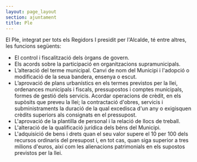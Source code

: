 ```yaml
---
layout: page_layout
section: ajuntament
title: Ple
---
```

El Ple, integrat per tots els Regidors I presidit per l'Alcalde, té entre altres, les funcions següents:

* El control i fiscalització dels òrgans de govern.
* Els acords sobre la participació en organitzacions supramunicipals.
* L’alteració del terme municipal. Canvi de nom del Municipi i l'adopció o modificació de la seua bandera, ensenya o escut.
* L’aprovació de plans urbanístics en els termes previstos per la llei, ordenances municipals i fiscals, pressupostos i comptes municipals, formes de gestió dels servicis. Acordar operacions de crèdit, en els supòsits que preveu la llei; la contractació d'obres, servicis i subministraments la duració de la qual excedisca d'un any o exigisquen crèdits superiors als consignats en el pressupost.
* L'aprovació de la plantilla de personal i la relació de llocs de treball.
* L'alteració de la qualificació jurídica dels béns del Municipi.
* L'adquisició de bens i drets quan el seu valor supere el 10 per 100 dels recursos ordinaris del presupost i, en tot cas, quan siga superior a tres milions d'euros, així com les alienacions patrimonials en els supostos previstos per la llei.